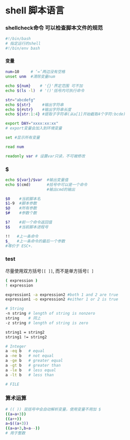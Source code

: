 # shell 脚本语言

### shellcheck命令 可以检查脚本文件的规范

```bash
#!/bin/bash
# 指定运行的shell
#!/bin/env bash
```

#### 变量

```bash
num=10     # ‘=’两边没有空格
unset unm  #清除变量num

echo ${num}    # '{}'界定范围 可不加
echo $(ls -l)  # '()'括号内可执行命令

str="abcdefg"
echo ${str}     #输出字符串
echo ${#str}    #输出字符串长度
echo ${str:1:4} #提取子字符串(从a[1]开始截取4个字符:bcde)
```

```bash
export DAY="xxxx:xx:xx"
# export变量会加入到环境变量
```

```bash
set #显示所有变量
```

```bash
read num
```

```bash
readonly var # 设置var只读，不可被修改
```

### $

```bash
echo ${var}/$var  #输出变量值
echo $(cmd)       #括号中可以是一个命令
				  #输出cmd的输出

$0    #当前脚本名
$1-9  #脚本参数
$@    #所有参数
$#    #参数个数

$?    #前一个命令返回值
$$    #当前脚本进程号
```

```bash
!!   #上一条命令
$_   #上一条命令的最后一个参数
#等价于 ESC+.
```

### test

尽量使用双方括号`[[ ]]`, 而不是单方括号`[ ]`

```bash
( expression )
! expression

expression1 -a expression2 #both 1 and 2 are true
expression1 -o expression2 #either 1 or 2 is true
```

```bash
# String
-n string # length of string is nonzero
string    # 同上
-z string # length of string is zero

string1 = string2
string1 != string2
```

```bash
# Integer
a -eq b   # equal
a -ne b   # not equal
a -ge b   # greater equal
a -gt b   # greater than 
a -le b   # less equal
a -lt b   # less than
```

```bash
# FILE
```

### 算术运算

```bash
# (( )) 双括号中会自动解析变量，使用变量不用加 $
((a=a+3))
((a++))
a=$((a+3))
((a=a+3,b=a--))
# 用于整数
```

